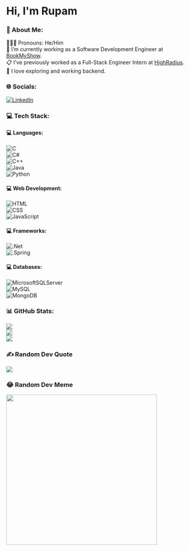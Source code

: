 # Hi, I'm Rupam

### 💫 About Me:
👩🏻‍💻 Pronouns: He/Him<br>💼 I’m currently working as a Software Development Engineer at [BookMyShow](https://in.bookmyshow.com/).<br>📋 I've previously worked as a Full-Stack Engineer Intern at [HighRadius](https://www.highradius.com/).<br>🧭 I love exploring and working backend.

### 🌐 Socials:
[![LinkedIn](https://img.shields.io/badge/LinkedIn-%230077B5.svg?logo=linkedin&logoColor=white)](https://www.linkedin.com/in/rupam-dutta-886875176/) 

### 💻 Tech Stack: <br>
#### 💻 Languages: <br>
![C](https://img.shields.io/badge/c-%2300599C.svg?style=for-the-badge&logo=c&logoColor=white) <br>
![C#](https://img.shields.io/badge/c%23-%23239120.svg?style=for-the-badge&logo=csharp&logoColor=white) <br>
![C++](https://img.shields.io/badge/c++-%2300599C.svg?style=for-the-badge&logo=c%2B%2B&logoColor=white) <br>
![Java](https://img.shields.io/badge/java-%23ED8B00.svg?style=for-the-badge&logo=openjdk&logoColor=white) <br>
![Python](https://img.shields.io/badge/python-3670A0?style=for-the-badge&logo=python&logoColor=ffdd54) <br>
#### 💻 Web Development: <br>
![HTML](https://img.shields.io/badge/html-%23E34F26.svg?style=for-the-badge&logo=html5&logoColor=white) <br>
![CSS](https://img.shields.io/badge/css-3670A0?style=for-the-badge&logo=css&logoColor=white) <br>
![JavaScript](https://img.shields.io/badge/javascript-3670A0?style=for-the-badge&logo=javascript&logoColor=white) <br>
#### 💻 Frameworks: <br>
![.Net](https://img.shields.io/badge/.NET-5C2D91?style=for-the-badge&logo=.net&logoColor=white) <br>
![.Spring](https://img.shields.io/badge/spring-5C2D91?style=for-the-badge&logo=spring&logoColor=white) <br>
#### 💻 Databases: <br>
![MicrosoftSQLServer](https://img.shields.io/badge/Microsoft%20SQL%20Server-CC2927?style=for-the-badge&logo=microsoft%20sql%20server&logoColor=white) <br>
![MySQL](https://img.shields.io/badge/mysql-4479A1.svg?style=for-the-badge&logo=mysql&logoColor=white) <br>
![MongoDB](https://img.shields.io/badge/MongoDB-%234ea94b.svg?style=for-the-badge&logo=mongodb&logoColor=white) <br>

### 📊 GitHub Stats:
![](https://github-readme-stats.vercel.app/api?username=dtrup00&theme=gotham&hide_border=false&include_all_commits=true&count_private=false)<br/>
![](https://github-readme-streak-stats.herokuapp.com/?user=dtrup00&theme=gotham&hide_border=false)<br/>
![](https://github-readme-stats.vercel.app/api/top-langs/?username=dtrup00&theme=gotham&hide_border=false&include_all_commits=true&count_private=false&layout=compact)

### ✍️ Random Dev Quote
![](https://quotes-github-readme.vercel.app/api?type=horizontal&theme=radical)

### 😂 Random Dev Meme
<img src='https://memer-new.vercel.app/' style="height: 400px;"/>
